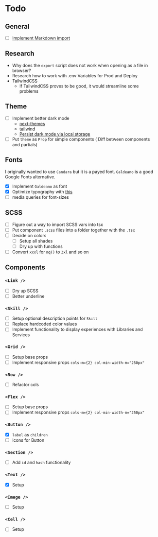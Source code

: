 # Todo

## General

- [ ] [Implement Markdown import](http://geekhmer.github.io/blog/2018/03/29/import-markdown-files-and-serve-its-content-in-next-dot-js/)

## Research

- Why does the `export` script does not work when opening as a file in browser?
- Research how to work with .env Variables for Prod and Deploy
- TailwindCSS
  - If TailwindCSS proves to be good, it would streamline some problems

## Theme

- [ ] Implement better dark mode
  - [next-themes](https://github.com/pacocoursey/next-themes)
  - [tailwind](https://dev.to/enochndika/dark-mode-with-tailwindcss-in-next-js-2if5)
  - [Persist dark mode via local storage](https://tailwindcss.com/docs/dark-mode#toggling-dark-mode-manually)
- [ ] Put `theme` as `Prop` for simple components ( Diff between components and partials)

## Fonts

I originally wanted to use `Candara` but it is a payed font. `Galdeano` is a good Google Fonts alternative.

- [x] Implement `Galdeano` as font
- [x] Optimize typography with [this](https://www.cssfontstack.com/candara)
- [ ] media queries for font-sizes

## SCSS

- [ ] Figure out a way to import SCSS vars into tsx
- [ ] Put component `.scss` files into a folder together with the `.tsx`
- [ ] Decide on colors
  - [ ] Setup all shades
  - [ ] Dry up with functions
- [ ] Convert `xxxl` for `mq()` to `3xl` and so on

## Components

### `<Link />`
- [ ] Dry up SCSS
- [ ] Better underline

### `<Skill />`

- [ ] Setup optional description points for `Skill`
- [ ] Replace hardcoded color values
- [ ] Implement functionality to display experiences with Libraries and Services

### `<Grid />`

-	[ ] Setup base props
-	[ ] Implement responsive props `cols-m={2} col-min-width-m="250px"`

### `<Row />`

- [ ] Refactor cols

### `<Flex />`

-	[ ] Setup base props
-	[ ] Implement responsive props `cols-m={2} col-min-width-m="250px"`

### `<Button />`

- [x] `label` as `children`
- [ ] Icons for Button

###  `<Section />`

- [ ] Add `id` and `hash` functionality

### `<Text />`

- [x] Setup

### `<Image />`

- [ ] Setup

### `<Cell />`

- [ ] Setup

